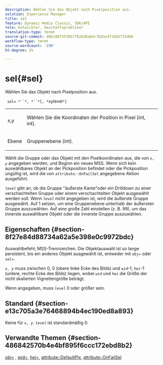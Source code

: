 ```yaml
---
description: Wählen Sie das Objekt nach Pixelposition aus.
solution: Experience Manager
title: sel
feature: Dynamic Media Classic, SDK/API
role: Entwickler, Geschäftspraktiker
translation-type: tm+mt
source-git-commit: d0bc88f55f857762b3bab4c76d1e3f3dd2733d60
workflow-type: tm+mt
source-wordcount: '190'
ht-degree: 2%

---
```



# sel{#sel}

Wählen Sie das Objekt nach Pixelposition aus.

` sel= *``*, *``*[, *`xylevel`*]`

<table id="simpletable_247FF35D791C43D3AB433B8CF49F8C91"> 
 <tr class="strow"> 
  <td class="stentry"> <p> <span class="varname"> x,y  </span> </p> </td> 
  <td class="stentry"> <p>Wählen Sie die Koordinaten der Position in Pixel (int, int). </p> </td> 
 </tr> 
 <tr class="strow"> 
  <td class="stentry"> <p> <span class="varname"> Ebene </span> </p> </td> 
  <td class="stentry"> <p>Gruppenebene (int). </p> </td> 
 </tr> 
</table>

Wählt die Gruppe oder das Objekt mit den Pixelkoordinaten aus, die von *`x, y`* angegeben werden, und Beginn ein neues MSS. Wenn sich kein auswählbares Objekt an der Pickposition befindet oder die Pickposition ungültig ist, wird die von `attribute::OnFailSel` angegebene Aktion ausgeführt.

*`level`* gibt an, ob die Gruppe &quot;äußerste Kante&quot;oder ein Drilldown zu einer verschachtelten Gruppe oder einem verschachtelten Objekt ausgewählt werden soll. Wenn *`level`* nicht angegeben ist, wird die äußerste Gruppe ausgewählt. Auf 1 setzen, um eine Gruppenebene unterhalb der äußersten Gruppe auszuwählen. Auf eine große Zahl einstellen (z. B. 99), um das innerste auswählbare Objekt oder die innerste Gruppe auszuwählen.

## Eigenschaften {#section-8f27e84d88734a62a5e398e0c9972bdc}

Auswahlbefehl; MSS-Trennzeichen. Die Objektauswahl ist so lange persistent, bis ein anderes Objekt ausgewählt ist, entweder mit `obj=` oder `sel=`.

*`x, y`* muss zwischen 0, 0 (obere linke Ecke des Bilds) und  *`wid`*-1,  *`hei`*-1 (untere, rechte Ecke des Bilds) liegen, wobei  *`wid`* und  *`hei`* die Größe der nicht skalierten Vignettengröße beträgt.

Wenn angegeben, muss *`level`* 0 oder größer sein.

## Standard {#section-e13c705a3e76468894b4ec190ed8a893}

Keine für *`x, y`*. *`level`* ist standardmäßig 0.

## Verwandte Themen {#section-486842570b4e4bf895f6ccc172ebd8b2}

[obj=](../../../../../ir-api/http-protocol/image-rendering-api-ref/c-ir-http-protocol-ref/c-ir-http-protocol-command-reference/r-ir-obj.md#reference-31e7dac7931b4e0eb3c7589f120a1e6a) ,  [wid=](../../../../../ir-api/http-protocol/image-rendering-api-ref/c-ir-http-protocol-ref/c-ir-http-protocol-command-reference/r-ir-wid.md#reference-b7e691b0624941168c94b2749ae233ec),  [hei=](../../../../../ir-api/http-protocol/image-rendering-api-ref/c-ir-http-protocol-ref/c-ir-http-protocol-command-reference/r-ir-hei.md#reference-1c08f60365a94417a39867c09cac5478),  [attribute::DefaultPix](../../../../../ir-api/material-cat/image-rendering-api-ref/c-ir-material-catalog/c-ir-attributes-reference/r-ir-defaultpix.md#reference-102c98f9b5d24d2aaaeb756653fb0e6f),  [attribute::OnFailSel](../../../../../ir-api/material-cat/image-rendering-api-ref/c-ir-material-catalog/c-ir-attributes-reference/r-ir-onfailsel.md#reference-f95e4a4a3c02412b87a2b0acca8a5513)
